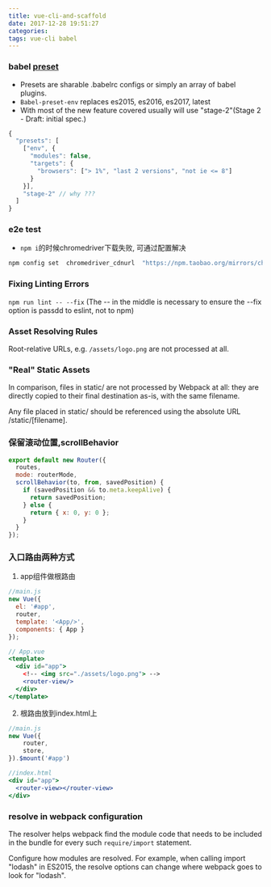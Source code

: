 ```yaml
---
title: vue-cli-and-scaffold
date: 2017-12-28 19:51:27
categories: 
tags: vue-cli babel
---
```

### babel [preset](http://2ality.com/2017/02/babel-preset-env.html)

- Presets are sharable .babelrc configs or simply an array of babel plugins.
- `Babel-preset-env` replaces es2015, es2016, es2017, latest
- With most of the new feature covered usually will use "stage-2"(Stage 2 - Draft: initial spec.)
```js
{
  "presets": [
    ["env", {
      "modules": false,
      "targets": {
        "browsers": ["> 1%", "last 2 versions", "not ie <= 8"]
      }
    }],
    "stage-2" // why ???
  ]
}
```

### e2e test
- `npm i`的时候chromedriver下载失败, 可通过配置解决
```sh
npm config set  chromedriver_cdnurl  "https://npm.taobao.org/mirrors/chromedriver"
```
### Fixing Linting Errors
`npm run lint -- --fix`
(The -- in the middle is necessary to ensure the --fix option is passdd to eslint, not to npm)

### Asset Resolving Rules
Root-relative URLs, e.g. `/assets/logo.png` are not processed at all.

### "Real" Static Assets
In comparison, files in static/ are not processed by Webpack at all: they are directly copied to their final destination as-is, with the same filename.

Any file placed in static/ should be referenced using the absolute URL /static/[filename].

### 保留滚动位置,scrollBehavior
```js
export default new Router({
  routes,
  mode: routerMode,
  scrollBehavior(to, from, savedPosition) {
    if (savedPosition && to.meta.keepAlive) {
      return savedPosition;
    } else {
      return { x: 0, y: 0 };
    }
  }
});
```
### 入口路由两种方式
1. app组件做根路由
```js
//main.js
new Vue({
  el: '#app',
  router,
  template: '<App/>',
  components: { App }
});
```
```jsx
// App.vue
<template>
  <div id="app">
    <!-- <img src="./assets/logo.png"> -->
    <router-view/>
  </div>
</template>
```
2. 根路由放到index.html上
```js
//main.js
new Vue({
	router,
	store,
}).$mount('#app')
```
```jsx
//index.html
<div id="app">
  <router-view></router-view>
</div>
```

### resolve in webpack configuration
The resolver helps webpack find the module code that needs to be included in the bundle for every such `require/import` statement. 

Configure how modules are resolved. For example, when calling import "lodash" in ES2015, the resolve options can change where webpack goes to look for "lodash".